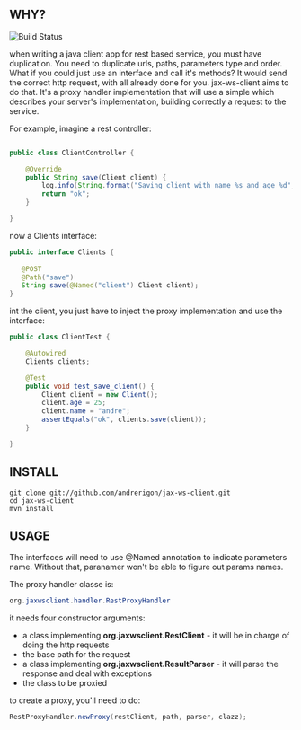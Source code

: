 ## WHY?

![Build Status](https://api.travis-ci.org/andrerigon/jax-ws-client.png)

when writing a java client app for rest based service, you must have duplication.
You need to duplicate urls, paths, parameters type and order.
What if you could just use an interface and call it's methods?
It would send the correct http request, with all already done for you.
jax-ws-client aims to do that. It's a proxy handler implementation that will use a simple
which describes your server's implementation, building correctly a request to the service.

For example, imagine a rest controller:

```java

public class ClientController {

    @Override
    public String save(Client client) {
		log.info(String.format("Saving client with name %s and age %d", client.name, client.age));
		return "ok";
	}

}
```

now a Clients interface:

```java
public interface Clients {
    
   @POST
   @Path("save")
   String save(@Named("client") Client client);
}
```

int the client, you just have to inject the proxy implementation and use the interface:

```java
public class ClientTest {

    @Autowired
    Clients clients;

    @Test
	public void test_save_client() {
		Client client = new Client();
		client.age = 25;
		client.name = "andre";
		assertEquals("ok", clients.save(client));
	}

}
```

## INSTALL

<pre>
<code>git clone git://github.com/andrerigon/jax-ws-client.git
cd jax-ws-client
mvn install</code>
</pre>

## USAGE


The interfaces will need to use @Named annotation to indicate parameters name. Without that, paranamer won't be able to figure out params names.


The proxy handler classe is:

```java
org.jaxwsclient.handler.RestProxyHandler
```

it needs four constructor arguments:

* a class implementing **org.jaxwsclient.RestClient** - it will be in charge of doing the http requests
* the base path for the request
* a class implementing **org.jaxwsclient.ResultParser** - it will parse the response and deal with exceptions
* the class to be proxied

to create a proxy, you'll need to do:

```java
RestProxyHandler.newProxy(restClient, path, parser, clazz);
```

